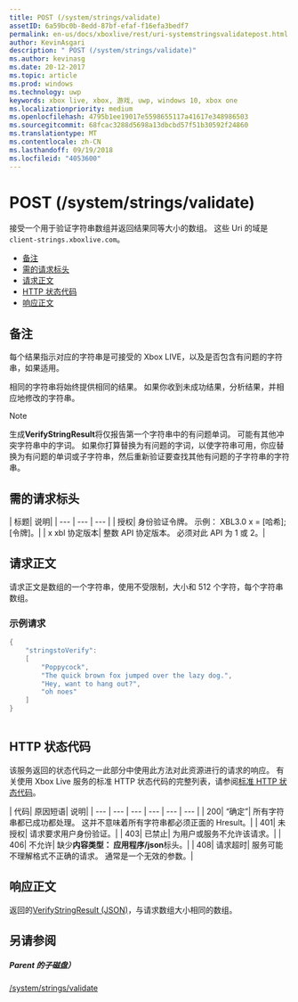 ```yaml
---
title: POST (/system/strings/validate)
assetID: 6a59bc0b-8edd-87bf-efaf-f16efa3bedf7
permalink: en-us/docs/xboxlive/rest/uri-systemstringsvalidatepost.html
author: KevinAsgari
description: " POST (/system/strings/validate)"
ms.author: kevinasg
ms.date: 20-12-2017
ms.topic: article
ms.prod: windows
ms.technology: uwp
keywords: xbox live, xbox, 游戏, uwp, windows 10, xbox one
ms.localizationpriority: medium
ms.openlocfilehash: 4795b1ee19017e5598655117a41617e348986503
ms.sourcegitcommit: 68fcac3288d5698a13dbcbd57f51b30592f24860
ms.translationtype: MT
ms.contentlocale: zh-CN
ms.lasthandoff: 09/19/2018
ms.locfileid: "4053600"
---
```

# <a name="post-systemstringsvalidate"></a>POST (/system/strings/validate)
接受一个用于验证字符串数组并返回结果同等大小的数组。 这些 Uri 的域是`client-strings.xboxlive.com`。
 
  * [备注](#ID4EV)
  * [需的请求标头](#ID4EIB)
  * [请求正文](#ID4ELC)
  * [HTTP 状态代码](#ID4E4C)
  * [响应正文](#ID4ETF)
 
<a id="ID4EV"></a>

 
## <a name="remarks"></a>备注
 
每个结果指示对应的字符串是可接受的 Xbox LIVE，以及是否包含有问题的字符串，如果适用。
 
相同的字符串将始终提供相同的结果。 如果你收到未成功结果，分析结果，并相应地修改的字符串。
 
 

> [!NOTE] 
> 生成<b>VerifyStringResult</b>将仅报告第一个字符串中的有问题单词。 可能有其他冲突字符串中的字词。 如果你打算替换为有问题的字词，以使字符串可用，你应替换为有问题的单词或子字符串，然后重新验证要查找其他有问题的子字符串的字符串。  

 
  
<a id="ID4EIB"></a>

 
## <a name="required-request-headers"></a>需的请求标头
 
| 标题| 说明| 
| --- | --- | --- | 
| 授权| 身份验证令牌。 示例： XBL3.0 x = [哈希];[令牌]。| 
| x xbl 协定版本| 整数 API 协定版本。 必须对此 API 为 1 或 2。| 
  
<a id="ID4ELC"></a>

 
## <a name="request-body"></a>请求正文
 
请求正文是数组的一个字符串，使用不受限制，大小和 512 个字符，每个字符串数组。
 
<a id="ID4ETC"></a>

 
### <a name="sample-request"></a>示例请求
 

```cpp
{
    "stringstoVerify":
    [
        "Poppycock",
        "The quick brown fox jumped over the lazy dog.",
        "Hey, want to hang out?",
        "oh noes"
    ]
}
      
```

   
<a id="ID4E4C"></a>

 
## <a name="http-status-codes"></a>HTTP 状态代码
 
该服务返回的状态代码之一此部分中使用此方法对此资源进行的请求的响应。 有关使用 Xbox Live 服务的标准 HTTP 状态代码的完整列表，请参阅[标准 HTTP 状态代码](../../additional/httpstatuscodes.md)。
 
| 代码| 原因短语| 说明| 
| --- | --- | --- | --- | --- | --- | 
| 200| “确定”| 所有字符串都已成功都处理。 这并不意味着所有字符串都必须正面的 Hresult。| 
| 401| 未授权| 请求要求用户身份验证。| 
| 403| 已禁止| 为用户或服务不允许该请求。| 
| 406| 不允许| 缺少<b>内容类型： 应用程序/json</b>标头。| 
| 408| 请求超时| 服务可能不理解格式不正确的请求。 通常是一个无效的参数。| 
  
<a id="ID4ETF"></a>

 
## <a name="response-body"></a>响应正文
 
返回的[VerifyStringResult (JSON)](../../json/json-verifystringresult.md)，与请求数组大小相同的数组。
  
<a id="ID4EAG"></a>

 
## <a name="see-also"></a>另请参阅
 
<a id="ID4ECG"></a>

 
##### <a name="parent"></a>Parent 的子磁盘） 

[/system/strings/validate](uri-systemstringsvalidate.md)

   